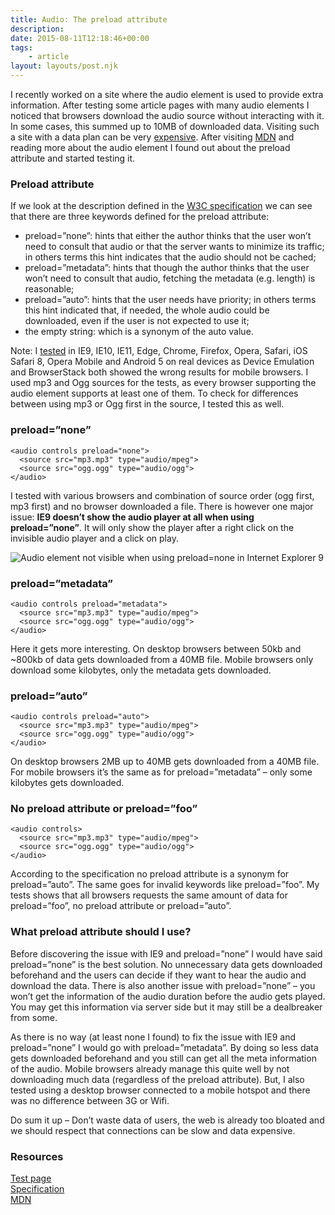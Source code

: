 ```yaml
---
title: Audio: The preload attribute
description: 
date: 2015-08-11T12:18:46+00:00
tags:
    - article
layout: layouts/post.njk
---
```


I recently worked on a site where the audio element is used to provide extra information. After testing some article pages with many audio elements I noticed that browsers download the audio source without interacting with it. In some cases, this summed up to 10MB of downloaded data. Visiting such a site with a data plan can be very [expensive](http://whatdoesmysitecost.com/). After visiting [MDN](https://developer.mozilla.org/en-US/docs/Web/HTML/Element/audio) and reading more about the audio element I found out about the preload attribute and started testing it.  

### Preload attribute

If we look at the description defined in the [W3C specification](http://www.w3.org/TR/html5/embedded-content-0.html#attr-media-preload) we can see that there are three keywords defined for the preload attribute:

*   preload=”none”: hints that either the author thinks that the user won’t need to consult that audio or that the server wants to minimize its traffic; in others terms this hint indicates that the audio should not be cached;
*   preload=”metadata”: hints that though the author thinks that the user won’t need to consult that audio, fetching the metadata (e.g. length) is reasonable;
*   preload=”auto”: hints that the user needs have priority; in others terms this hint indicated that, if needed, the whole audio could be downloaded, even if the user is not expected to use it;
*   the empty string: which is a synonym of the auto value.

Note: I [tested](https://justmarkup.com/lab/audio/preload/) in IE9, IE10, IE11, Edge, Chrome, Firefox, Opera, Safari, iOS Safari 8, Opera Mobile and Android 5 on real devices as Device Emulation and BrowserStack both showed the wrong results for mobile browsers. I used mp3 and Ogg sources for the tests, as every browser supporting the audio element supports at least one of them. To check for differences between using mp3 or Ogg first in the source, I tested this as well.

### preload=”none”

    <audio controls preload="none">
      <source src="mp3.mp3" type="audio/mpeg">
      <source src="ogg.ogg" type="audio/ogg">
    </audio>
    

I tested with various browsers and combination of source order (ogg first, mp3 first) and no browser downloaded a file. There is however one major issue: **IE9 doesn’t show the audio player at all when using preload=”none”**. It will only show the player after a right click on the invisible audio player and a click on play.

![Audio element not visible when using preload=none in Internet Explorer 9](https://justmarkup.com/log/wp-content/uploads/2015/08/preload-none-ie9.png)

### preload=”metadata”

    <audio controls preload="metadata">
      <source src="mp3.mp3" type="audio/mpeg">
      <source src="ogg.ogg" type="audio/ogg">
    </audio>
    

Here it gets more interesting. On desktop browsers between 50kb and ~800kb of data gets downloaded from a 40MB file. Mobile browsers only download some kilobytes, only the metadata gets downloaded.

### preload=”auto”

    <audio controls preload="auto">
      <source src="mp3.mp3" type="audio/mpeg">
      <source src="ogg.ogg" type="audio/ogg">
    </audio>
    

On desktop browsers 2MB up to 40MB gets downloaded from a 40MB file. For mobile browsers it’s the same as for preload=”metadata” – only some kilobytes gets downloaded.

### No preload attribute or preload=”foo”

    <audio controls>
      <source src="mp3.mp3" type="audio/mpeg"> 
      <source src="ogg.ogg" type="audio/ogg">
    </audio>
    

According to the specification no preload attribute is a synonym for preload=”auto”. The same goes for invalid keywords like preload=”foo”. My tests shows that all browsers requests the same amount of data for preload=”foo”, no preload attribute or preload=”auto”.

### What preload attribute should I use?

Before discovering the issue with IE9 and preload=”none” I would have said preload=”none” is the best solution. No unnecessary data gets downloaded beforehand and the users can decide if they want to hear the audio and download the data. There is also another issue with preload=”none” – you won’t get the information of the audio duration before the audio gets played. You may get this information via server side but it may still be a dealbreaker from some.

As there is no way (at least none I found) to fix the issue with IE9 and preload=”none” I would go with preload=”metadata”. By doing so less data gets downloaded beforehand and you still can get all the meta information of the audio. Mobile browsers already manage this quite well by not downloading much data (regardless of the preload attribute). But, I also tested using a desktop browser connected to a mobile hotspot and there was no difference between 3G or Wifi.

Do sum it up – Don’t waste data of users, the web is already too bloated and we should respect that connections can be slow and data expensive.

### Resources

[Test page](https://justmarkup.com/lab/audio/preload/)  
[Specification](http://www.w3.org/TR/html5/embedded-content-0.html#the-audio-element)  
[MDN](https://developer.mozilla.org/en-US/docs/Web/HTML/Element/audio)